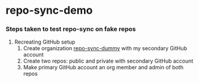 # repo-sync-demo

### Steps taken to test repo-sync on fake repos

1. Recreating GitHub setup
    1. Create organization [repo-sync-dummy](https://github.com/repo-sync-dummy) with my secondary GitHub account
    2. Create two repos: public and private with secondary GitHub account
    3. Make primary GitHub account an org member and admin of both repos
